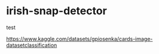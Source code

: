 # irish-snap-detector

test

https://www.kaggle.com/datasets/gpiosenka/cards-image-datasetclassification